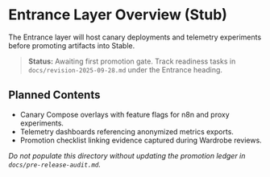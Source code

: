 # Entrance Layer Overview (Stub)

The Entrance layer will host canary deployments and telemetry experiments before promoting artifacts into Stable.

> **Status:** Awaiting first promotion gate. Track readiness tasks in `docs/revision-2025-09-28.md` under the Entrance heading.

## Planned Contents
- Canary Compose overlays with feature flags for n8n and proxy experiments.
- Telemetry dashboards referencing anonymized metrics exports.
- Promotion checklist linking evidence captured during Wardrobe reviews.

_Do not populate this directory without updating the promotion ledger in `docs/pre-release-audit.md`._
